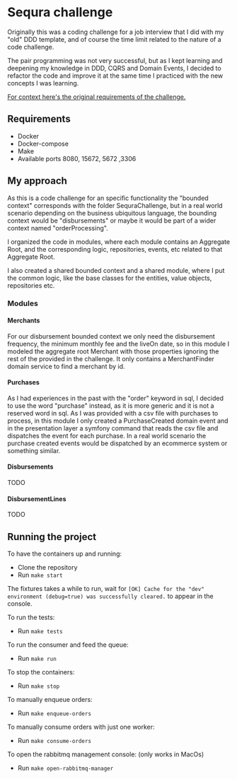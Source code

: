 # Sequra challenge

Originally this was a coding challenge for a job interview that I did with my "old" DDD template, and of course the time limit related to the nature of a code challenge.

The pair programming was not very successful, but as I kept learning and deepening my knowledge in DDD, CQRS and Domain Events, I decided to refactor the code and improve it at the same time I practiced with the new concepts I was learning.

[For context here's the original requirements of the challenge.](Challenge.md)


## Requirements

- Docker
- Docker-compose
- Make
- Available ports 8080, 15672, 5672 ,3306


## My approach

As this is a code challenge for an specific functionality the "bounded context" corresponds with the folder SequraChallenge, but in a real world scenario depending on the business ubiquitous language, the bounding context would be "disbursements" or maybe it would be part of a wider context named "orderProcessing".

I organized the code in modules, where each module contains an Aggregate Root, and the corresponding logic, repositories, events, etc related to that Aggregate Root.

I also created a shared bounded context and a shared module, where I put the common logic, like the base classes for the entities, value objects, repositories etc.

### Modules

#### Merchants

For our disbursement bounded context we only need the disbursement frequency, the minimum monthly fee and the liveOn date, so in this module I modeled the aggregate root Merchant with those properties ignoring the rest of the provided in the challenge. It only contains a MerchantFinder domain service to find a merchant by id.

#### Purchases

As I had experiences in the past with the "order" keyword in sql, I decided to use the word "purchase" instead, as it is more generic and it is not a reserved word in sql. As I was provided with a csv file with purchases to process, in this module I only created a PurchaseCreated domain event and in the presentation layer a symfony command that reads the csv file and dispatches the event for each purchase. In a real world scenario the purchase created events would be dispatched by an ecommerce system or something similar.

#### Disbursements

TODO

#### DisbursementLines

TODO

## Running the project

To have the containers up and running:

- Clone the repository
- Run `make start`

The fixtures takes a while to run, wait for `[OK] Cache for the "dev" environment (debug=true) was successfully cleared.` to appear in the console.

To run the tests:

- Run `make tests`

To run the consumer and feed the queue:

- Run `make run`

To stop the containers:

- Run `make stop`

To manually enqueue orders:

- Run `make enqueue-orders`

To manually consume orders with just one worker:

- Run `make consume-orders`

To open the rabbitmq management console: (only works in MacOs)

- Run `make open-rabbitmq-manager`